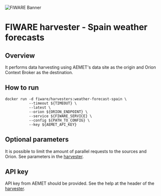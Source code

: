 ![FIWARE Banner](https://nexus.lab.fiware.org/content/images/fiware-logo1.png)
​
# FIWARE harvester - Spain weather forecasts

## Overview

It performs data harvesting using AEMET's data site as the origin and Orion Context Broker as the destination.
    
## How to run

```console
docker run -d fiware/harvesters:weather-forecast-spain \
           --timeout ${TIMEOUT} \
           --latest \
           --orion ${ORION_ENDPOINT} \
           --service ${FIWARE_SERVICE} \
           --config ${PATH_TO_CONFIG} \
           --key ${AEMET_API_KEY}
```       

## Optional parameters

It is possible to limit the amount of parallel requests to the sources and Orion. See parameters in the
[harvester](./spain_weather_forecast.py).
 
## API key

API key from AEMET should be provided. See the help at the header of the
[harvester](./spain_weather_forecast.py).
